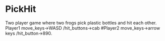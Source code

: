 # PickHit

Two player game where two frogs pick plastic bottles and hit each other. Player1 move_keys->WASD /hit_buttons->cab #Player2 move_keys->arrow keys /hit_button->890.
